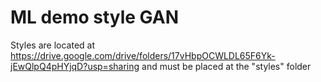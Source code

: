 # ML demo style GAN

Styles are located at
https://drive.google.com/drive/folders/17vHbpOCWLDL65F6Yk-jEwQlpQ4pHYjqD?usp=sharing
and must be placed at the "styles" folder